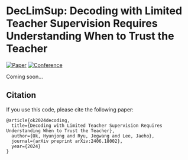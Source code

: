 # DecLimSup: Decoding with Limited Teacher Supervision Requires Understanding When to Trust the Teacher

[![Paper](https://img.shields.io/badge/Paper-arxiv.2406.18002-red)](https://arxiv.org/abs/2406.18002)
[![Conference](https://img.shields.io/badge/EMNLP-2024-orange)](##Citation)

Coming soon...

## Citation
If you use this code, please cite the following paper:
```
@article{ok2024decoding,
  title={Decoding with Limited Teacher Supervision Requires Understanding When to Trust the Teacher},
  author={Ok, Hyunjong and Ryu, Jegwang and Lee, Jaeho},
  journal={arXiv preprint arXiv:2406.18002},
  year={2024}
}
